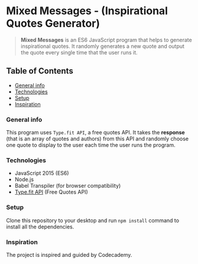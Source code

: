 
# Mixed Messages - (Inspirational Quotes Generator)

> **Mixed Messages** is an ES6 JavaScript program that helps to generate inspirational quotes. It randomly generates a new quote and output the quote every single time that the user runs it.

## Table of Contents

* [General info](#general-info)
* [Technologies](#technologies)
* [Setup](#setup)
* [Inspiration](#inspiration)

### General info

This program uses `Type.fit API`, a free quotes API. It takes the **response** (that is an array of quotes and authors) from this API and randomly choose one quote to display to the user each time the user runs the program.

### Technologies

* JavaScript 2015 (ES6)
* Node.js
* Babel Transpiler (for browser compatibility)
* [Type.fit API](https://type.fit/api/quotes) (Free Quotes API)

### Setup

Clone this repository to your desktop and run `npm install` command to install all the dependencies.

### Inspiration

 The project is inspired and guided by Codecademy.
